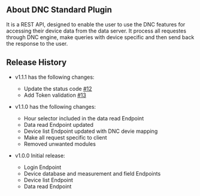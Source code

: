 ## About DNC Standard Plugin

It is a REST API, designed to enable the user to use the DNC features for accessing their device data from the data server. It process all requestes through DNC engine, make queries with device specific and then send back the response to the user.

## Release History

- v1.1.1 has the following changes:
  - Update the status code [#12](https://github.com/mcci-catena/DNC-Std-Plugin/commit/feb93806c7ef869bf26fa69da5e932a4bd1f3df8)
  - Add Token validation [#13](https://github.com/mcci-catena/DNC-Std-Plugin/commit/1d869cf7457528a949d3486aefb0c4018c459f1c)

- v1.1.0 has the following changes:
  - Hour selector included in the data read Endpoint
  - Data read Endpoint updated
  - Device list Endpoint updated with DNC devie mapping
  - Make all request specific to client 
  - Removed unwanted modules

- v1.0.0 Initial release:
  - Login Endpoint
  - Device database and measurement and field Endpoints
  - Device list Endpoint
  - Data read Endpoint
